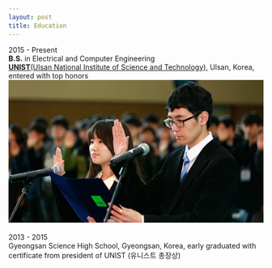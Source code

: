 ```yaml
---
layout: post
title: Education
---
```


2015 - Present <br />
__B.S.__ in Electrical and Computer Engineering <br />
[__UNIST__(Ulsan National Institute of Science and Technology)](http://www.unist.ac.kr/), Ulsan, Korea, entered with top honors
[![representative](../img/representative.jpg)](http://news.unist.ac.kr/kor/20150225-01/)
<br />
<br />
2013 - 2015<br />
Gyeongsan Science High School, Gyeongsan, Korea, early graduated with certificate from president of UNIST (유니스트 총장상)<br />


